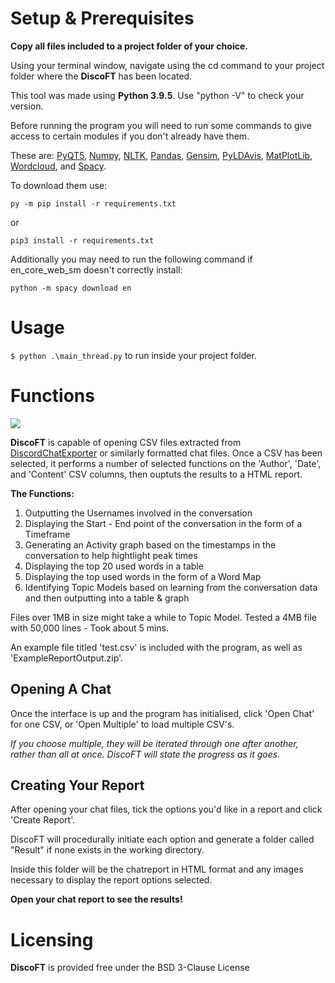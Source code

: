 # Setup & Prerequisites

**Copy all files included to a project folder of your choice.**

Using your terminal window, navigate using the cd command to your project folder where the **DiscoFT** has been located.

This tool was made using **Python 3.9.5**. Use "python -V" to check your version. 

Before running the program you will need to run some commands to give access to certain modules if you don't already have them.

These are: [PyQT5](https://www.riverbankcomputing.com/static/Docs/PyQt5/introduction.html), [Numpy](https://numpy.org/doc/stable/), [NLTK](https://www.nltk.org/), [Pandas](https://pandas.pydata.org/), [Gensim](https://radimrehurek.com/gensim/index.html), [PyLDAvis](https://github.com/bmabey/pyLDAvis), [MatPlotLib](https://matplotlib.org/), [Wordcloud](https://github.com/amueller/word_cloud), and [Spacy](https://spacy.io/).

To download them use:

```py -m pip install -r requirements.txt```

or

```pip3 install -r requirements.txt```

Additionally you may need to run the following command if en_core_web_sm doesn't correctly install:

```python -m spacy download en``` 




# Usage

 ```$ python .\main_thread.py``` to run inside your project folder.

# Functions

<img src=DiscoFT_GUI.PNG>

**DiscoFT** is capable of opening CSV files extracted from [DiscordChatExporter](https://github.com/Tyrrrz/DiscordChatExporter) or similarly formatted chat files.
Once a CSV has been selected, it performs a number of selected functions on the 'Author', 'Date', and 'Content' CSV columns, then ouptuts the results to a HTML report.

**The Functions:**
1.  Outputting the Usernames involved in the conversation
2.  Displaying the Start - End point of the conversation in the form of a Timeframe
3.  Generating an Activity graph based on the timestamps in the conversation to help hightlight peak times
4.  Displaying the top 20 used words in a table
5.  Displaying the top used words in the form of a Word Map
6.  Identifying Topic Models based on learning from the conversation data and then outputting into a table & graph

Files over 1MB in size might take a while to Topic Model. Tested a 4MB file with 50,000 lines - Took about 5 mins.

An example file titled 'test.csv' is included with the program, as well as 'ExampleReportOutput.zip'.

## Opening A Chat
Once the interface is up and the program has initialised, click 'Open Chat' for one CSV, or 'Open Multiple' to load multiple CSV's.

*If you choose multiple, they will be iterated through one after another, rather than all at once. DiscoFT will state the progress as it goes.*

## Creating Your Report
After opening your chat files, tick the options you'd like in a report and click 'Create Report'.

DiscoFT will procedurally initiate each option and generate a folder called "Result" if none exists in the working directory.

Inside this folder will be the chatreport in HTML format and any images necessary to display the report options selected.

**Open your chat report to see the results!**

# Licensing
**DiscoFT** is provided free under the BSD 3-Clause License

